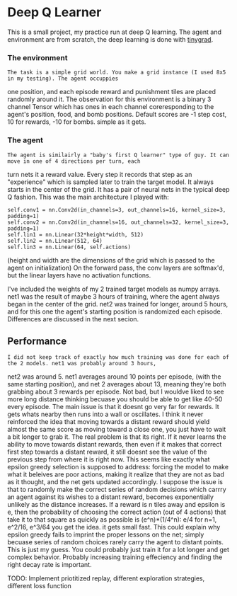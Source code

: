 # Deep Q Learner
This is a small project, my practice run at deep Q learning. The agent and environment are from scratch,
the deep learning is done with [tinygrad](https://github.com/geohot/tinygrad).

### The environment
    The task is a simple grid world. You make a grid instance (I used 8x5 in my testing). The agent occuppies
one position, and each episode reward and punishment tiles are placed randomly around it. The observation
for this environment is a binary 3 channel Tensor which has ones in each channel coreresponding to  the agent's
position, food, and bomb positions. Default scores are -1 step cost, 10 for rewards, -10 for bombs. simple as it gets.

### The agent
    The agent is similairly a "baby's first Q learner" type of guy. It can move in one of 4 directions per turn, each
turn nets it a reward value. Every step it records that step as an "experience" which is sampled later to train the
target model. It always starts in the center of the grid. It has a pair of neural nets in the typical deep Q fashion.
This was the main architecture I played with:

    self.conv1 = nn.Conv2d(in_channels=3, out_channels=16, kernel_size=3, padding=1)
    self.conv2 = nn.Conv2d(in_channels=16, out_channels=32, kernel_size=3, padding=1)
    self.lin1 = nn.Linear(32*height*width, 512)
    self.lin2 = nn.Linear(512, 64)
    self.lin3 = nn.Linear(64, self.actions)

(height and width are the dimensions of the grid which is passed to the agent on initialization)
On the forward pass, the conv layers are softmax'd, but the linear layers have no activation functions.

I've included the weights of my 2 trained target models as numpy arrays. net1 was the result of maybe 3 hours of training,
where the agent always began in the center of the grid. net2 was trained for longer, around 5 hours, and for this one the
agent's starting position is randomized each episode. Differences are discussed in the next secion.

## Performance
    I did not keep track of exactly how much training was done for each of the 2 models. net1 was probably around 3 hours,
net2 was around 5. net1 averages around 10 points per episode, (with the same starting position), and net 2 averages about
13, meaning they're both grabbing about 3 rewards per episode. Not bad, but I wouldve liked to see more long distance 
thinking becuase you should be able to get like 40-50 every episode. The main issue is that it doesnt go very far for rewards.
It gets whats nearby then runs into a wall or oscillates. I think it never reinforced the idea that moving towards a distant 
reward should yield almost the same score as moving toward a close one, you just have to wait a bit longer to grab it.
    The real problem is that its right. If it never learns the ability to move towards distant rewards, then even if it makes
that correct first step towards a distant reward, it still doesnt see the value of the previous step from where it is right now.
This seems like exactly what epsilon greedy selection is supposed to address: forcing the model to make what it beleives are
poor actions, making it realize that they are not as bad as it thought, and the net gets updated accordingly. I suppose the issue
is that to randomly make the correct series of random decisions which carrry an agent against its wishes to a distant reward, becomes
exponentially unlikely as the distance increases. If a reward is n tiles away and epsilon is e, then the probability of choosing the
correct action (out of 4 actions) that take it to that square as quickly as possible is (e^n)*(1/4^n): e/4 for n=1, e^2/16, e^3/64
you get the idea. it gets small fast. This could explain why epsilon greedy fails to imprint the proper lessons on the net; simply 
becuase series of random choices rarely carry the agent to distant points. This is just my guess. You could probably just train it
for a lot longer and get complex behavior. Probably increasing training effeciency and finding the right decay rate is important.

TODO: Implement priotitized replay, different exploration strategies, different loss function

